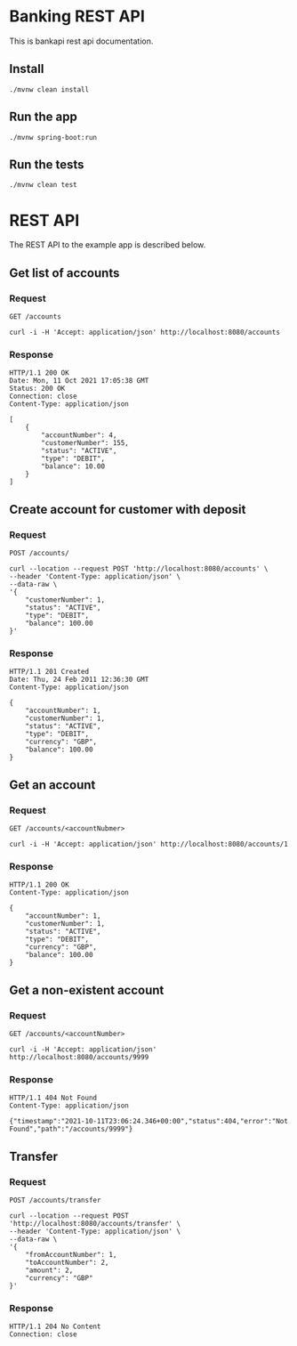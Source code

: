 # Banking REST API

This is bankapi rest api documentation.

## Install

    ./mvnw clean install

## Run the app

    ./mvnw spring-boot:run

## Run the tests

    ./mvnw clean test

# REST API

The REST API to the example app is described below.

## Get list of accounts

### Request

`GET /accounts`

    curl -i -H 'Accept: application/json' http://localhost:8080/accounts

### Response

    HTTP/1.1 200 OK
    Date: Mon, 11 Oct 2021 17:05:38 GMT
    Status: 200 OK
    Connection: close
    Content-Type: application/json

    [
        {
            "accountNumber": 4,
            "customerNumber": 155,
            "status": "ACTIVE",
            "type": "DEBIT",
            "balance": 10.00
        }
    ]

## Create account for customer with deposit

### Request

`POST /accounts/`

    curl --location --request POST 'http://localhost:8080/accounts' \
    --header 'Content-Type: application/json' \
    --data-raw \
    '{
        "customerNumber": 1,
        "status": "ACTIVE",
        "type": "DEBIT",
        "balance": 100.00
    }'

### Response

    HTTP/1.1 201 Created
    Date: Thu, 24 Feb 2011 12:36:30 GMT
    Content-Type: application/json

    {
        "accountNumber": 1,
        "customerNumber": 1,
        "status": "ACTIVE",
        "type": "DEBIT",
        "currency": "GBP",
        "balance": 100.00
    }

## Get an account

### Request

`GET /accounts/<accountNubmer>`

    curl -i -H 'Accept: application/json' http://localhost:8080/accounts/1

### Response

    HTTP/1.1 200 OK
    Content-Type: application/json

    {
        "accountNumber": 1,
        "customerNumber": 1,
        "status": "ACTIVE",
        "type": "DEBIT",
        "currency": "GBP",
        "balance": 100.00
    }

## Get a non-existent account

### Request

`GET /accounts/<accountNumber>`

    curl -i -H 'Accept: application/json' http://localhost:8080/accounts/9999

### Response

    HTTP/1.1 404 Not Found
    Content-Type: application/json

    {"timestamp":"2021-10-11T23:06:24.346+00:00","status":404,"error":"Not Found","path":"/accounts/9999"}

## Transfer

### Request
`POST /accounts/transfer`

    curl --location --request POST 'http://localhost:8080/accounts/transfer' \
    --header 'Content-Type: application/json' \
    --data-raw \
    '{
        "fromAccountNumber": 1,
        "toAccountNumber": 2,
        "amount": 2,
        "currency": "GBP"
    }'

### Response
    HTTP/1.1 204 No Content
    Connection: close